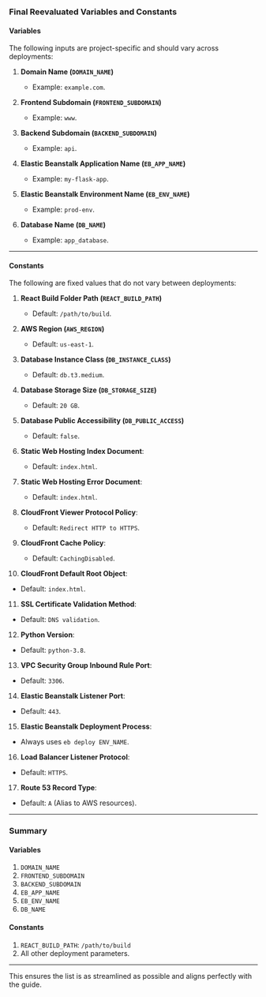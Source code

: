 ### **Final Reevaluated Variables and Constants**

#### **Variables**
The following inputs are project-specific and should vary across deployments:

1. **Domain Name (`DOMAIN_NAME`)**  
   - Example: `example.com`.

2. **Frontend Subdomain (`FRONTEND_SUBDOMAIN`)**  
   - Example: `www`.

3. **Backend Subdomain (`BACKEND_SUBDOMAIN`)**  
   - Example: `api`.

4. **Elastic Beanstalk Application Name (`EB_APP_NAME`)**  
   - Example: `my-flask-app`.

5. **Elastic Beanstalk Environment Name (`EB_ENV_NAME`)**  
   - Example: `prod-env`.

6. **Database Name (`DB_NAME`)**  
   - Example: `app_database`.

---

#### **Constants**
The following are fixed values that do not vary between deployments:

1. **React Build Folder Path (`REACT_BUILD_PATH`)**  
   - Default: `/path/to/build`.  

2. **AWS Region (`AWS_REGION`)**  
   - Default: `us-east-1`.

3. **Database Instance Class (`DB_INSTANCE_CLASS`)**  
   - Default: `db.t3.medium`.

4. **Database Storage Size (`DB_STORAGE_SIZE`)**  
   - Default: `20 GB`.

5. **Database Public Accessibility (`DB_PUBLIC_ACCESS`)**  
   - Default: `false`.

6. **Static Web Hosting Index Document**:  
   - Default: `index.html`.

7. **Static Web Hosting Error Document**:  
   - Default: `index.html`.

8. **CloudFront Viewer Protocol Policy**:  
   - Default: `Redirect HTTP to HTTPS`.

9. **CloudFront Cache Policy**:  
   - Default: `CachingDisabled`.

10. **CloudFront Default Root Object**:  
   - Default: `index.html`.

11. **SSL Certificate Validation Method**:  
   - Default: `DNS validation`.

12. **Python Version**:  
   - Default: `python-3.8`.

13. **VPC Security Group Inbound Rule Port**:  
   - Default: `3306`.

14. **Elastic Beanstalk Listener Port**:  
   - Default: `443`.

15. **Elastic Beanstalk Deployment Process**:  
   - Always uses `eb deploy ENV_NAME`.

16. **Load Balancer Listener Protocol**:  
   - Default: `HTTPS`.

17. **Route 53 Record Type**:  
   - Default: `A` (Alias to AWS resources).

---

### **Summary**

#### **Variables**
1. `DOMAIN_NAME`
2. `FRONTEND_SUBDOMAIN`
3. `BACKEND_SUBDOMAIN`
4. `EB_APP_NAME`
5. `EB_ENV_NAME`
6. `DB_NAME`

#### **Constants**
1. `REACT_BUILD_PATH`: `/path/to/build`
2. All other deployment parameters.

---

This ensures the list is as streamlined as possible and aligns perfectly with the guide.